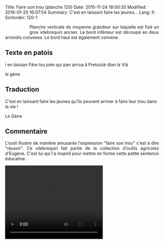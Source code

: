 Title: Faire son trou (planche 120)
Date: 2015-11-24 18:00:35
Modified: 2016-01-20 16:07:54
Summary: C'est en laissant faire les jeunes...
Lang: fr
Sortorder: 120-1


<figure class="image-block" style="float: left;">
  <img alt="" src="{static}/images/planche_120_-2.png">
  <figcaption style="max-width: 165px"></figcaption>
</figure>

<p style="text-align:justify;">Planche verticale de moyenne grandeur sur laquelle est fixé un gros vilebrequin ancien. Le bord inférieur est découpé en deux arrondis convexes. Le bord haut est également convexe.</p>

## Texte en patois
i en laissan Fâre lou joén  qui pan arriva â Pretuizié dian la Viâ

le  gène

## Traduction
C'est en laissant faire les jeunes qu'ils peuvent arriver à faire leur trou dans la vie !

Le Gène

## Commentaire
<p style="text-align:justify;"> L'outil illustre de manière amusante l'expression "faire son trou" c'est à dire "réussir". Ce vilebrequin fait partie de la collection d'outils agricoles d'Eugène. C'est lui qui l'a inspiré pour mettre en forme cette petite sentence éducative.
</p>



<video width="320" height="240" controls>
  <source src="https://d1njpgd0ygatdn.cloudfront.net/video_120.mp4" type="video/mp4">
</video>
